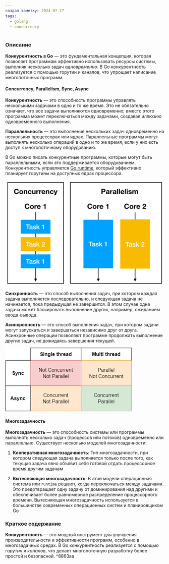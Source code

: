 ```yaml
---
создал заметку: 2024-07-27
tags:
  - golang
  - concurrency
---
```

### Описание

**Конкурентность в Go** — это фундаментальная концепция, которая позволяет программам эффективно использовать ресурсы системы, выполняя несколько задач *одновременно*. В Go конкурентность реализуется с помощью горутин и каналов, что упрощает написание многопоточных программ.

#### Concurrency, Parallelism, Sync, Async

**Конкурентность** — это способность программы управлять несколькими задачами в одно и то же время. Это не обязательно означает, что все задачи выполняются одновременно; вместо этого программа может переключаться между задачами, создавая иллюзию одновременного выполнения.

**Параллельность** — это выполнение нескольких задач одновременно на нескольких процессорах или ядрах. Параллельные программы могут выполнять несколько операций в одно и то же время, если у них есть доступ к многопоточному оборудованию.

В Go можно писать конкурентные программы, которые могут быть параллельными, если это поддерживается оборудованием. Конкурентность управляется [Go runtime](Programming/Go/Внутреннее%20устройство%20Go/Runtime.md), который эффективно планирует горутины на доступных ядрах процессора.

![Pasted image 20240727193327](Cache/Pasted%20image%2020240727193327.png)

**Синхронность** — это способ выполнения задач, при котором каждая задача выполняется последовательно, и следующая задача не начинается, пока предыдущая не завершится. В этом случае одна задача может блокировать выполнение других, например, ожиданием ввода-вывода.

**Асинхронность** — это способ выполнения задач, при котором задачи могут запускаться и завершаться независимо друг от друга. Асинхронные операции позволяют программе продолжать выполнение других задач, не дожидаясь завершения текущей.

![Pasted image 20240727193702](Cache/Pasted%20image%2020240727193702.png)
#### Многозадачность

**Многозадачность** — это способность системы или программы выполнять несколько задач (процессов или потоков) одновременно или параллельно. Существует несколько моделей многозадачности:

1. **Кооперативная многозадачность**:
	Тип многозадачности, при котором следующая задача выполняется только после того, как текущая задача явно объявит себя готовой отдать процессорное время другим задачам

2. **Вытесняющая многозадачность**:
	В этой модели операционная система или `runtime` решают, когда переключаться между задачами. Это предотвращает одну задачу от доминирования над другими и обеспечивает более равномерное распределение процессорного времени. Вытесняющая многозадачность используется в большинстве современных операционных систем и планировщиком Go
### Краткое содержание

**Конкурентность** — это мощный инструмент для улучшения производительности и эффективности программ, особенно в многозадачных средах. В Go конкурентность реализуется с помощью *горутин и каналов*, что делает многопоточную разработку более простой и безопасной. ^8863aa

